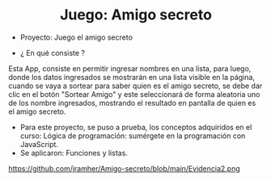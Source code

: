 <h1 align="center"> Juego: Amigo secreto </h1>

- Proyecto: Juego el amigo secreto
  
- ¿ En qué consiste ?
  
Esta App, consiste en permitir ingresar nombres en una lista, para luego, donde los datos ingresados se mostrarán en una lista visible en la página, cuando se vaya a sortear para saber quien es el amigo secreto, se debe dar clic en el botón "Sortear Amigo" y este seleccionará de forma aleatoria uno de los nombre ingresados, mostrando el resultado en pantalla de quien es el amigo secreto.

- Para este proyecto, se puso a prueba, los conceptos adquiridos en el curso: Lógica de programación: sumérgete en la programación con JavaScript.
- Se aplicaron: Funciones y listas.
  
https://github.com/jramher/Amigo-secreto/blob/main/Evidencia2.png
 
